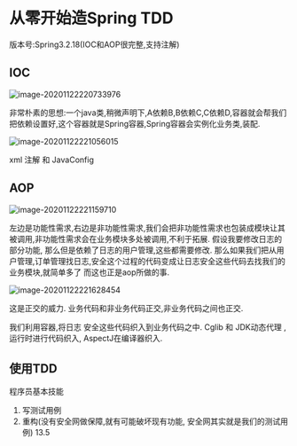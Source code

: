 # 从零开始造Spring TDD

版本号:Spring3.2.18(IOC和AOP很完整,支持注解)

## IOC

![image-20201122220733976](https://gitee.com/shao_dw/pic/raw/master/upload/image-20201122220733976.png)

非常朴素的思想:一个java类,稍微声明下,A依赖B,B依赖C,C依赖D,容器就会帮我们把依赖设置好,这个容器就是Spring容器,Spring容器会实例化业务类,装配.

![image-20201122221056015](https://gitee.com/shao_dw/pic/raw/master/upload/image-20201122221056015.png)

xml 注解 和 JavaConfig

## AOP

![image-20201122221159710](https://gitee.com/shao_dw/pic/raw/master/upload/image-20201122221159710.png)

左边是功能性需求,右边是非功能性需求,我们会把非功能性需求也包装成模块让其被调用,非功能性需求会在业务模块多处被调用,不利于拓展.  假设我要修改日志的部分功能, 那么但是依赖了日志的用户管理,这些都需要修改.  那么如果我们把从用户管理,订单管理找日志,安全这个过程的代码变成让日志安全这些代码去找我们的业务模块,就简单多了 而这也正是aop所做的事.

![image-20201122221628454](https://gitee.com/shao_dw/pic/raw/master/upload/image-20201122221628454.png)

这是正交的威力. 业务代码和非业务代码正交,非业务代码之间也正交.

我们利用容器,将日志 安全这些代码织入到业务代码之中. Cglib 和 JDK动态代理  , 运行时进行代码织入, AspectJ在编译器织入.



## 使用TDD

程序员基本技能

1. 写测试用例
2. 重构(没有安全网做保障,就有可能破坏现有功能, 安全网其实就是我们的测试用例)  13.5

